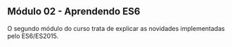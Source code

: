 ## Módulo 02 - Aprendendo ES6

O segundo módulo do curso trata de explicar as novidades implementadas pelo ES6/ES2015.
